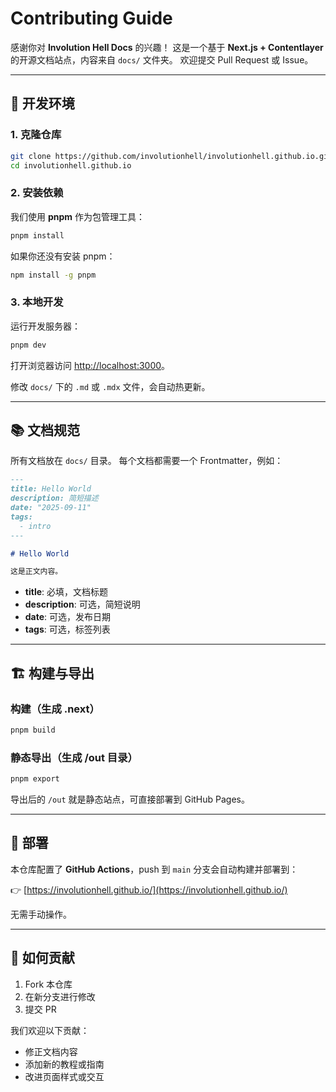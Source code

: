 # Contributing Guide

感谢你对 **Involution Hell Docs** 的兴趣！
这是一个基于 **Next.js + Contentlayer** 的开源文档站点，内容来自 `docs/` 文件夹。
欢迎提交 Pull Request 或 Issue。

---

## 🚀 开发环境

### 1. 克隆仓库

```bash
git clone https://github.com/involutionhell/involutionhell.github.io.git
cd involutionhell.github.io
```

### 2. 安装依赖

我们使用 **pnpm** 作为包管理工具：

```bash
pnpm install
```

如果你还没有安装 pnpm：

```bash
npm install -g pnpm
```

### 3. 本地开发

运行开发服务器：

```bash
pnpm dev
```

打开浏览器访问 [http://localhost:3000](http://localhost:3000)。

修改 `docs/` 下的 `.md` 或 `.mdx` 文件，会自动热更新。

---

## 📚 文档规范

所有文档放在 `docs/` 目录。
每个文档都需要一个 Frontmatter，例如：

```md
---
title: Hello World
description: 简短描述
date: "2025-09-11"
tags:
  - intro
---

# Hello World

这是正文内容。
```

* **title**: 必填，文档标题
* **description**: 可选，简短说明
* **date**: 可选，发布日期
* **tags**: 可选，标签列表

---

## 🏗️ 构建与导出

### 构建（生成 .next）

```bash
pnpm build
```

### 静态导出（生成 /out 目录）

```bash
pnpm export
```

导出后的 `/out` 就是静态站点，可直接部署到 GitHub Pages。

---

## 🚢 部署

本仓库配置了 **GitHub Actions**，push 到 `main` 分支会自动构建并部署到：

👉 [https://involutionhell.github.io/](https://involutionhell.github.io/)

无需手动操作。

---

## 🤝 如何贡献

1. Fork 本仓库
2. 在新分支进行修改
3. 提交 PR

我们欢迎以下贡献：

* 修正文档内容
* 添加新的教程或指南
* 改进页面样式或交互
